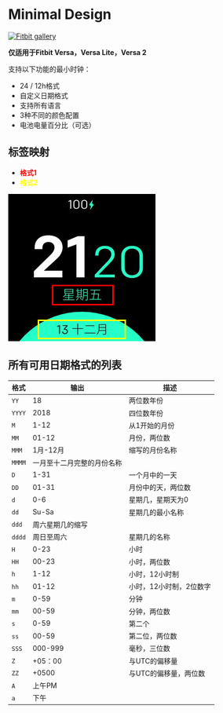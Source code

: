 # Minimal Design
[![Fitbit gallery](https://img.shields.io/badge/Fitbit%20gallery-%2300B0B9?style=flat-square&logo=fitbit&logoColor=white)](https://gallery.fitbit.com/details/0f2f12b5-482e-4882-a733-d6687a0f1413)

**仅适用于Fitbit Versa，Versa Lite，Versa 2**

支持以下功能的最小时钟：
- 24 / 12h格式
- 自定义日期格式
- 支持所有语言
- 3种不同的颜色配置
- 电池电量百分比（可选）

## 标签映射
- <span style="color:red"> **格式1** </span>
- <span style="color:yellow"> **格式2** </span>

![标签映射](labels.png)

## 所有可用日期格式的列表
|格式|输出|描述
| ------ | ---------------- | ------------------------------------- |
| `YY` | 18 |两位数年份|
| `YYYY` | 2018 |四位数年份|
| `M` | 1-12 |从1开始的月份|
| `MM` | 01-12 |月份，两位数|
| `MMM` | 1月-12月|缩写的月份名称|
| `MMMM` |一月至十二月完整的月份名称|
| `D` | 1-31 |一个月中的一天|
| `DD` | 01-31 |月份中的天，两位数|
| `d` | 0-6 |星期几，星期天为0 |
| `dd` | Su-Sa |星期几的最小名称|
| `ddd` |周六星期几的缩写|
| `dddd` |周日至周六|星期几的名称|
| `H` | 0-23 |小时
| `HH` | 00-23 |小时，两位数|
| `h` | 1-12 |小时，12小时制|
| `hh` | 01-12 |小时，12小时制，2位数字|
| `m` | 0-59 |分钟
| `mm` |00-59 |分钟，两位数|
| `s` | 0-59 |第二个
| `ss` | 00-59 |第二位，两位数|
| `SSS` | 000-999 |毫秒，三位数|
| `Z` | +05：00 |与UTC的偏移量|
| `ZZ` | +0500 |与UTC的偏移量，两位数|
| `A` |上午PM | |
| `a` |下午| |